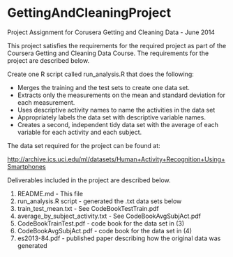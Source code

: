 GettingAndCleaningProject
=========================

Project Assignment for Corusera Getting and Cleaning Data - June 2014

This project satisfies the requirements for the required project as part
of the Coursera Getting and Cleaning Data Course. The requirements for the
project are described below.

Create one R script called run_analysis.R that does the following: 
-  Merges the training and the test sets to create one data set.
-  Extracts only the measurements on the mean and standard deviation for each measurement. 
-  Uses descriptive activity names to name the activities in the data set
-  Appropriately labels the data set with descriptive variable names. 
-  Creates a second, independent tidy data set with the average of each variable for each 
   activity and each subject. 

The data set required for the project can be found at:

  http://archive.ics.uci.edu/ml/datasets/Human+Activity+Recognition+Using+Smartphones

Deliverables included in the project are described below.

1. README.md - This file
2. run_analysis.R script - generated the .txt data sets below
3. train_test_mean.txt - See CodeBookTestTrain.pdf
4. average_by_subject_activity.txt - See CodeBookAvgSubjAct.pdf
5. CodeBookTrainTest.pdf - code book for the data set in (3)
6. CodeBookAvgSubjAct.pdf - code book for the data set in (4)
7. es2013-84.pdf - published paper describing how the original data
                   was generated

